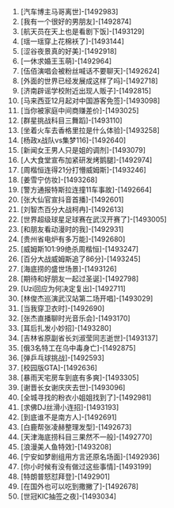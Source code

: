 
1. [汽车博主马哥离世]-[1492983]
1. [我有一个很好的男朋友]-[1492874]
1. [航天员在天上也是看剧下饭]-[1493129]
1. [瑶一瑶穿上花棉袄了]-[1493144]
1. [涩谷夜景真的好美]-[1492918]
1. [一休求婚王玉萌]-[1492964]
1. [伍佰演唱会被粉丝喊话不要聊天]-[1492624]
1. [外面的世界已经发展成这样了吗]-[1492718]
1. [济南辟谣学校附近出现人贩子]-[1492815]
1. [马来西亚12月起对中国游客免签]-[1493098]
1. [当你被家庭中间商赚差价]-[1493025]
1. [群星挑战科目三舞蹈]-[1493110]
1. [坐着火车去香格里拉是什么体验]-[1493258]
1. [杨政x战队vs集梦116]-[1492640]
1. [新闻女王男人只是姐的调剂]-[1493079]
1. [人大食堂宣布加紧研发烤鹅腿]-[1492974]
1. [周楷恒连得21分打懵威姆斯]-[1493246]
1. [姜雪宁仿妆]-[1493268]
1. [警方通报特斯拉连撞11车事故]-[1492664]
1. [张大仙官宣抖音首播]-[1492601]
1. [刘智杰百分大战柯冉]-[1492613]
1. [世界超级球星足球赛在武汉开赛了]-[1493005]
1. [和朋友看动漫时的我]-[1492931]
1. [贵州省电炉有多万能]-[1492680]
1. [威姆斯101:99绝杀周楷恒]-[1493247]
1. [百分大战威姆斯追了86分]-[1493245]
1. [海底捞的盛世场景]-[1493126]
1. [期待和好朋友一起过圣诞]-[1492798]
1. [Uzi回应为何决定复出]-[1492711]
1. [林俊杰巡演武汉站第二场开唱]-[1493029]
1. [当我穿卫衣时]-[1492690]
1. [张杰直播聊时光音乐会]-[1493170]
1. [耳后扎发小妙招]-[1493280]
1. [吉林省原副省长刘淑莹同志逝世]-[1493137]
1. [俄3名特工在乌中毒身亡]-[1492875]
1. [弹乒乓球挑战]-[1492593]
1. [校园版GTA]-[1492636]
1. [暴雨天宅房车到底有多爽]-[1493305]
1. [谢晋长女谢庆庆去世]-[1493096]
1. [全城寻找的粉衣小姐姐找到了]-[1492981]
1. [求佛DJ丝滑小连招]-[1493193]
1. [到底谁不是南方人]-[1492691]
1. [白鹿帮张凌赫整理发型]-[1492673]
1. [天津海底捞科目三果然不一般]-[1492770]
1. [浪漫美人鱼特效]-[1493208]
1. [宁安如梦剧组用方言还原名场面]-[1492936]
1. [你小时候有没有做过这些事情]-[1493199]
1. [特朗普怒怼拜登]-[1492901]
1. [在国外也可以吃到撒撇了]-[1492678]
1. [世冠KIC抽签之夜]-[1493034]